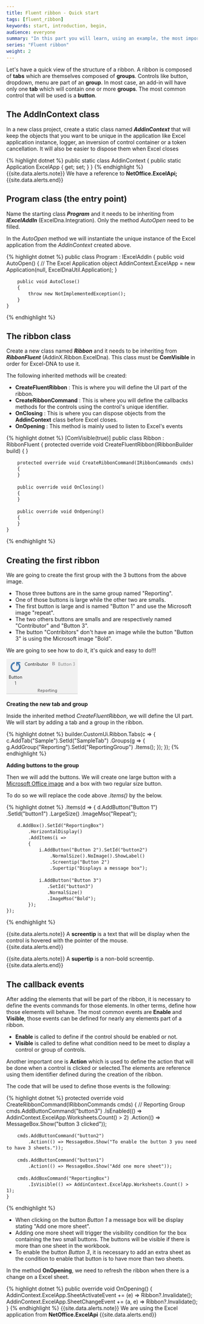 ```yaml
---
title: Fluent ribbon - Quick start
tags: [fluent_ribbon]
keywords: start, introduction, begin, 
audience: everyone
summary: "In this part you will learn, using an example, the most important concepts to build quickly your first ribbon. We will see how to create a ribbon and how to hook events to its controls. You will be able to use the ribbon builder right away." 
series: "Fluent ribbon"
weight: 2
---
```


Let's have a quick view of the structure of a ribbon. A ribbon is composed of **tabs** which are themselves composed of **groups**. Controls like button, dropdown, menu are part of an **group**. In most case, an add-in will have only one **tab** which will contain one or more **groups**. The most common control that will be used is a **button**.

## The AddInContext class

In a new class project, create a static class named ***AddinContext*** that will keep the objects that you want to be unique in the application like Excel application instance, logger, an inversion of control container or a token cancellation. It will also be easier to dispose them when Excel closes

{% highlight dotnet %}
    public static class AddinContext
    {
        public static Application ExcelApp { get; set; }
    }
{% endhighlight %}
{{site.data.alerts.note}}
We have a reference to <b>NetOffice.ExcelApi;</b>
{{site.data.alerts.end}}


## Program class (the entry point)

Name the starting class ***Program*** and it needs to be inheriting from  ***IExcelAddIn*** (ExcelDna.Integration).
Only the method *AutoOpen* need to be filled.

In the *AutoOpen* method we will instantiate the unique instance of the Excel application from the *AddinContext* created above. 

{% highlight dotnet %}
    public class Program : IExcelAddIn
    {
        public void AutoOpen()
        {
            // The Excel Application object
            AddinContext.ExcelApp = new Application(null, ExcelDnaUtil.Application);
        }

        public void AutoClose()
        {
            throw new NotImplementedException();
        }
    }
{% endhighlight %}

## The ribbon class

Create a new class named ***Ribbon*** and it needs to be inheriting from  ***RibbonFluent*** (AddinX.Ribbon.ExcelDna).
This class must be **ComVisible** in order for Excel-DNA to use it.

The following inherited methods will be created:

* **CreateFluentRibbon** : This is where you will define the UI part of the ribbon.
* **CreateRibbonCommand** : This is where you will define the callbacks methods for the controls using the control's unique identifier.
* **OnClosing** : This is where you can dispose objects from the **AddinContext** class before Excel closes.
* **OnOpening** : This method is mainly used to listen to Excel's events

{% highlight dotnet %}
    [ComVisible(true)]
    public class Ribbon : RibbonFluent
    {
        protected override void CreateFluentRibbon(IRibbonBuilder build)
        {
        }

        protected override void CreateRibbonCommand(IRibbonCommands cmds)
        {
        }

        public override void OnClosing()
        {
        }

        public override void OnOpening()
        {
        }
    }
{% endhighlight %}

## Creating the first ribbon
 
 We are going to create the first group with the 3 buttons from the above image.

 * Those three buttons are in the same group named "Reporting".
 * One of those buttons is large while the other two are smalls.
 * The first button is large and is named "Button 1" and use the Microsoft image "repeat".
 * The two others buttons are smalls and are respectively named "Contributor" and "Button 3".
 * The button "Contribitors" don't have an image while the button "Button 3" is using the Microsoft image "Bold".

 We are going to see how to do it, it's quick and easy to do!!!

 ![Three buttons](images/quickStartThreeButtons.png)

**Creating the new tab and group**

Inside the inherited method *CreateFluentRibbon*, we will define the UI part. We will start by adding a tab and a group in the ribbon.

{% highlight dotnet %}
	builder.CustomUi.Ribbon.Tabs(c =>
	{
		c.AddTab("Sample").SetId("SampleTab")
		    .Groups(g =>
		    {
		        g.AddGroup("Reporting").SetId("ReportingGroup")
		            .Items(); 
		    });
	});
{% endhighlight %}

**Adding buttons to the group**

Then we will add the buttons. We will create one large button with a [Microsoft Office image](https://imagemso.codeplex.com/) and a box with two regular size button. 

To do so we will replace the code above *.Items()* by the below.

{% highlight dotnet %}
	.Items(d =>
	{
	    d.AddButton("Button 1")
	        .SetId("button1")
	        .LargeSize()
	        .ImageMso("Repeat");

	    d.AddBox().SetId("ReportingBox")
	        .HorizontalDisplay()
	        .AddItems(i =>
	        {  
	            i.AddButton("Button 2").SetId("button2")
	                .NormalSize().NoImage().ShowLabel()	                
	                .Screentip("Button 2")
                    .Supertip("Displays a message box");

	            i.AddButton("Button 3")
	               .SetId("button3")
	               .NormalSize()
	               .ImageMso("Bold");
	        });
	});
{% endhighlight %}

{{site.data.alerts.note}}
 A <strong>screentip</strong> is a text that will be display when the control is hovered with the pointer of the mouse.  
{{site.data.alerts.end}}

{{site.data.alerts.note}}
 A <strong>supertip</strong> is a non-bold screentip.
{{site.data.alerts.end}}


## The callback events

After adding the elements that will be part of the ribbon, it is necessary to define the events commands for those elements. In other terms, define how those elements will behave. The most common events are **Enable** and **Visible**, those events can be defined for nearly any elements part of a ribbon.

* **Enable** is called to define if the control should be enabled or not.
* **Visible** is called to define what condition need to be meet to display a control or group of controls. 

Another important one is **Action** which is used to define the action that will be done when a control is clicked or selected.The elements are reference using them identifier defined during the creation of the ribbon.

The code that will be used to define those events is the following:

{% highlight dotnet %}
    protected override void CreateRibbonCommand(IRibbonCommands cmds)
    {
        // Reporting Group
        cmds.AddButtonCommand("button3")
            .IsEnabled(() => AddinContext.ExcelApp.Worksheets.Count() > 2)
            .Action(() => MessageBox.Show("button 3 clicked"));

        cmds.AddButtonCommand("button2")
            .Action(() => MessageBox.Show("To enable the button 3 you need to have 3 sheets."));

        cmds.AddButtonCommand("button1")
            .Action(() => MessageBox.Show("Add one more sheet"));

        cmds.AddBoxCommand("ReportingBox")
            .IsVisible(() => AddinContext.ExcelApp.Worksheets.Count() > 1);
    }
{% endhighlight %}

* When clicking on the button *Button 1* a message box will be display stating "Add one more sheet".
* Adding one more sheet will trigger the visibility condition for the box containing the two small buttons. The buttons will be visible if there is more than one sheet in the workbook.
* To enable the button *Button 3*, it is necessary to add an extra sheet as the condition to enable that button is to have more than two sheets.

In the method **OnOpening**, we need to refresh the ribbon when there is a change on a Excel sheet.

{% highlight dotnet %}
    public override void OnOpening()
    {
        AddinContext.ExcelApp.SheetActivateEvent += (e) => Ribbon?.Invalidate();
        AddinContext.ExcelApp.SheetChangeEvent += (a, e) => Ribbon?.Invalidate();
    }
{% endhighlight %}
{{site.data.alerts.note}} We are using the Excel application from <b>NetOffice.ExcelApi</b> {{site.data.alerts.end}}